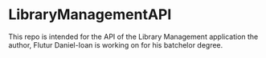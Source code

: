 # LibraryManagementAPI

This repo is intended for the API of the Library Management application the author, Flutur Daniel-Ioan is working on for his batchelor degree.
